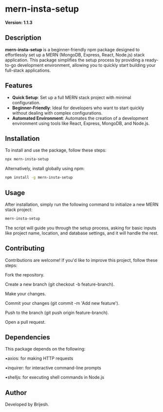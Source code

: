 # mern-insta-setup

**Version: 1.1.3**

## Description

**mern-insta-setup** is a beginner-friendly npm package designed to effortlessly set up a MERN (MongoDB, Express, React, Node.js) stack application. This package simplifies the setup process by providing a ready-to-go development environment, allowing you to quickly start building your full-stack applications.

## Features

- **Quick Setup**: Set up a full MERN stack project with minimal configuration.
- **Beginner-Friendly**: Ideal for developers who want to start quickly without dealing with complex configurations.
- **Automated Environment**: Automates the creation of a development environment using tools like React, Express, MongoDB, and Node.js.

## Installation

To install and use the package, follow these steps:

```bash
npx mern-insta-setup
```
Alternatively, install globally using npm:

```bash 
npm install -g mern-insta-setup
```
## Usage
After installation, simply run the following command to initialize a new MERN stack project:
```bash 
mern-insta-setup
 ```
 The script will guide you through the setup process, asking for basic inputs like project name, location, and database settings, and it will handle the rest.
## Contributing
Contributions are welcome! If you'd like to improve this project, follow these steps:

Fork the repository.

Create a new branch (git checkout -b feature-branch).

Make your changes.

Commit your changes (git commit -m 'Add new feature').

Push to the branch (git push origin feature-branch).

Open a pull request.
## Dependencies
This package depends on the following:

•axios: for making HTTP requests

•inquirer: for interactive command-line prompts

•shelljs: for executing shell commands in Node.js
 
## Author
Developed by Brijesh.



